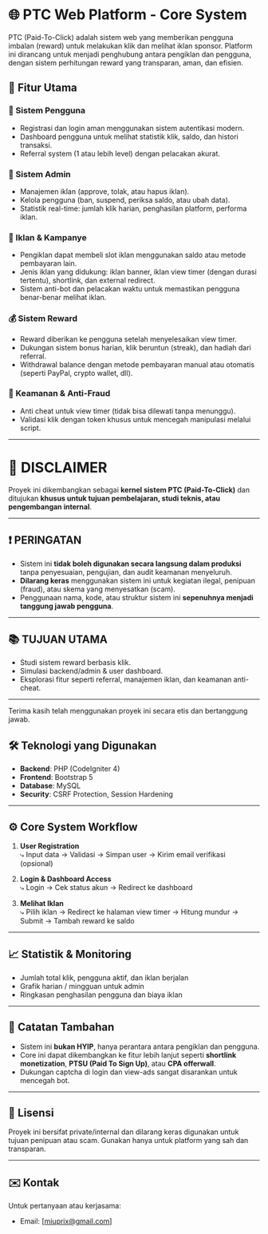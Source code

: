 # 🌐 PTC Web Platform - Core System

PTC (Paid-To-Click) adalah sistem web yang memberikan pengguna imbalan (reward) untuk melakukan klik dan melihat iklan sponsor. Platform ini dirancang untuk menjadi penghubung antara pengiklan dan pengguna, dengan sistem perhitungan reward yang transparan, aman, dan efisien.

## 🚀 Fitur Utama

### 👥 Sistem Pengguna
- Registrasi dan login aman menggunakan sistem autentikasi modern.
- Dashboard pengguna untuk melihat statistik klik, saldo, dan histori transaksi.
- Referral system (1 atau lebih level) dengan pelacakan akurat.

### 💼 Sistem Admin
- Manajemen iklan (approve, tolak, atau hapus iklan).
- Kelola pengguna (ban, suspend, periksa saldo, atau ubah data).
- Statistik real-time: jumlah klik harian, penghasilan platform, performa iklan.

### 📢 Iklan & Kampanye
- Pengiklan dapat membeli slot iklan menggunakan saldo atau metode pembayaran lain.
- Jenis iklan yang didukung: iklan banner, iklan view timer (dengan durasi tertentu), shortlink, dan external redirect.
- Sistem anti-bot dan pelacakan waktu untuk memastikan pengguna benar-benar melihat iklan.

### 💰 Sistem Reward
- Reward diberikan ke pengguna setelah menyelesaikan view timer.
- Dukungan sistem bonus harian, klik beruntun (streak), dan hadiah dari referral.
- Withdrawal balance dengan metode pembayaran manual atau otomatis (seperti PayPal, crypto wallet, dll).

### 🧠 Keamanan & Anti-Fraud
- Anti cheat untuk view timer (tidak bisa dilewati tanpa menunggu).
- Validasi klik dengan token khusus untuk mencegah manipulasi melalui script.

---

# 📢 DISCLAIMER

Proyek ini dikembangkan sebagai **kernel sistem PTC (Paid-To-Click)** dan ditujukan **khusus untuk tujuan pembelajaran, studi teknis, atau pengembangan internal**.

---

## ❗ PERINGATAN

- Sistem ini **tidak boleh digunakan secara langsung dalam produksi** tanpa penyesuaian, pengujian, dan audit keamanan menyeluruh.
- **Dilarang keras** menggunakan sistem ini untuk kegiatan ilegal, penipuan (fraud), atau skema yang menyesatkan (scam).
- Penggunaan nama, kode, atau struktur sistem ini **sepenuhnya menjadi tanggung jawab pengguna**.

---

## 📚 TUJUAN UTAMA

- Studi sistem reward berbasis klik.
- Simulasi backend/admin & user dashboard.
- Eksplorasi fitur seperti referral, manajemen iklan, dan keamanan anti-cheat.

---

Terima kasih telah menggunakan proyek ini secara etis dan bertanggung jawab.

## 🛠️ Teknologi yang Digunakan

- **Backend**: PHP (CodeIgniter 4)
- **Frontend**: Bootstrap 5
- **Database**: MySQL
- **Security**: CSRF Protection, Session Hardening
---

## ⚙️ Core System Workflow

1. **User Registration**  
   ⤷ Input data → Validasi → Simpan user → Kirim email verifikasi (opsional)

2. **Login & Dashboard Access**  
   ⤷ Login → Cek status akun → Redirect ke dashboard

3. **Melihat Iklan**  
   ⤷ Pilih iklan → Redirect ke halaman view timer → Hitung mundur → Submit → Tambah reward ke saldo
---

## 📈 Statistik & Monitoring

- Jumlah total klik, pengguna aktif, dan iklan berjalan
- Grafik harian / mingguan untuk admin
- Ringkasan penghasilan pengguna dan biaya iklan

---

## 🔐 Catatan Tambahan

- Sistem ini **bukan HYIP**, hanya perantara antara pengiklan dan pengguna.
- Core ini dapat dikembangkan ke fitur lebih lanjut seperti **shortlink monetization**, **PTSU (Paid To Sign Up)**, atau **CPA offerwall**.
- Dukungan captcha di login dan view-ads sangat disarankan untuk mencegah bot.

---

## 📝 Lisensi

Proyek ini bersifat private/internal dan dilarang keras digunakan untuk tujuan penipuan atau scam. Gunakan hanya untuk platform yang sah dan transparan.

---

## ✉️ Kontak

Untuk pertanyaan atau kerjasama:
- Email: [miuprix@gmail.com]
